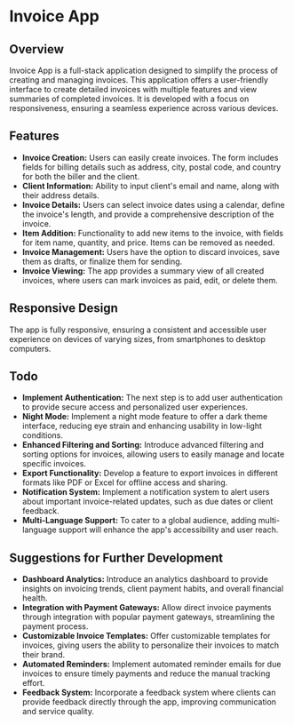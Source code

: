 # Invoice App

## Overview
Invoice App is a full-stack application designed to simplify the process of creating and managing invoices. This application offers a user-friendly interface to create detailed invoices with multiple features and view summaries of completed invoices. It is developed with a focus on responsiveness, ensuring a seamless experience across various devices.

## Features
- **Invoice Creation:** Users can easily create invoices. The form includes fields for billing details such as address, city, postal code, and country for both the biller and the client.
- **Client Information:** Ability to input client's email and name, along with their address details.
- **Invoice Details:** Users can select invoice dates using a calendar, define the invoice's length, and provide a comprehensive description of the invoice.
- **Item Addition:** Functionality to add new items to the invoice, with fields for item name, quantity, and price. Items can be removed as needed.
- **Invoice Management:** Users have the option to discard invoices, save them as drafts, or finalize them for sending.
- **Invoice Viewing:** The app provides a summary view of all created invoices, where users can mark invoices as paid, edit, or delete them.

## Responsive Design
The app is fully responsive, ensuring a consistent and accessible user experience on devices of varying sizes, from smartphones to desktop computers.

## Todo
- **Implement Authentication:** The next step is to add user authentication to provide secure access and personalized user experiences.
- **Night Mode:** Implement a night mode feature to offer a dark theme interface, reducing eye strain and enhancing usability in low-light conditions.
- **Enhanced Filtering and Sorting:** Introduce advanced filtering and sorting options for invoices, allowing users to easily manage and locate specific invoices.
- **Export Functionality:** Develop a feature to export invoices in different formats like PDF or Excel for offline access and sharing.
- **Notification System:** Implement a notification system to alert users about important invoice-related updates, such as due dates or client feedback.
- **Multi-Language Support:** To cater to a global audience, adding multi-language support will enhance the app's accessibility and user reach.

## Suggestions for Further Development
- **Dashboard Analytics:** Introduce an analytics dashboard to provide insights on invoicing trends, client payment habits, and overall financial health.
- **Integration with Payment Gateways:** Allow direct invoice payments through integration with popular payment gateways, streamlining the payment process.
- **Customizable Invoice Templates:** Offer customizable templates for invoices, giving users the ability to personalize their invoices to match their brand.
- **Automated Reminders:** Implement automated reminder emails for due invoices to ensure timely payments and reduce the manual tracking effort.
- **Feedback System:** Incorporate a feedback system where clients can provide feedback directly through the app, improving communication and service quality.
